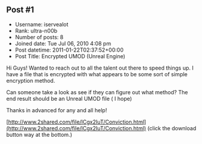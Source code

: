 ## Post #1
- Username: iservealot
- Rank: ultra-n00b
- Number of posts: 8
- Joined date: Tue Jul 06, 2010 4:08 pm
- Post datetime: 2011-01-22T02:37:52+00:00
- Post Title: Encrypted UMOD (Unreal Engine)

Hi Guys! Wanted to reach out to all the talent out there to speed things up.
I have a file that is encrypted with what appears to be some sort of simple encryption method.

Can someone take a look as see if they can figure out what method? The end result should be an Unreal UMOD file ( I hope)

Thanks in advanced for any and all help!   

[http://www.2shared.com/file/lCgx2IuT/Conviction.html](http://www.2shared.com/file/lCgx2IuT/Conviction.html)
(click the download button way at the bottom.)
